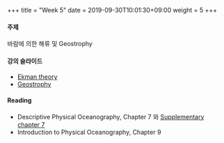 +++
title = "Week 5"
date =  2019-09-30T10:01:30+09:00
weight = 5
+++

#### 주제

바람에 의한 해류 및 Geostrophy

#### 강의 슬라이드

+ [Ekman theory](https://yscec.yonsei.ac.kr/mod/lcms/download.php?id=1496452&fileid=486343)
+ [Geostrophy](https://yscec.yonsei.ac.kr/mod/lcms/download.php?id=1496452&fileid=486342)

#### Reading
+ Descriptive Physical Oceanography, Chapter 7 와 [Supplementary chapter 7](https://booksite.elsevier.com/DPO/chapter7.php)
+ Introduction to Physical Oceanography, Chapter 9
